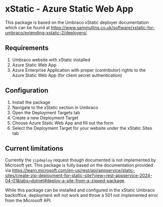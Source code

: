 # xStatic - Azure Static Web App

This package is based on the Umbraco xStatic deployer documentation which can be found at https://www.sammullins.co.uk/software/xstatic-for-umbraco/extending-xstatic-2/deployers/.

## Requirements
1. Umbraco website with xStatic installed
2. Azure Static Web App
3. Azure Enterprise Application with proper (contributor) rights to the Azure Static Web App (for client secret authentication)

## Configuration
1. Install the package
2. Navigate to the xStatic section in Umbraco
3. Open the Deployment Targets tab
4. Create a new Deployment Target
5. Choose Azure Static Web App and fill out the form
6. Select the Deployment Target for your website under the xStatic Sites tab

## Current limitations

Currently the `zipdeploy` request though documented is not implemented by Microsoft yet.
This package is fully based on the documentation provided via https://learn.microsoft.com/en-us/rest/api/appservice/static-sites/create-zip-deployment-for-static-site?view=rest-appservice-2024-04-01&tabs=dotnet#deploy-a-site-from-a-zipped-package.

While this package can be installed and configured in the xStatic Umbraco backoffice, deployment will not work and throw a 501 not implemented error from the Microsoft API.